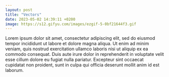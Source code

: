 ```yaml
---
layout: post
title: "Vectors"
date: 2023-05-02 14:39:11 +0200
image: https://s12.gifyu.com/images/ezgif-5-0bf21644f3.gif
---
```

Lorem ipsum dolor sit amet, consectetur adipiscing elit, sed do eiusmod tempor incididunt ut labore et dolore magna aliqua. Ut enim ad minim veniam, quis nostrud exercitation ullamco laboris nisi ut aliquip ex ea commodo consequat. Duis aute irure dolor in reprehenderit in voluptate velit esse cillum dolore eu fugiat nulla pariatur. Excepteur sint occaecat cupidatat non proident, sunt in culpa qui officia deserunt mollit anim id est laborum.
